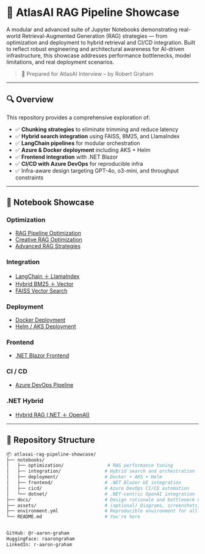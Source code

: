 # 🧠 AtlasAI RAG Pipeline Showcase

A modular and advanced suite of Jupyter Notebooks demonstrating real-world Retrieval-Augmented Generation (RAG) strategies — from optimization and deployment to hybrid retrieval and CI/CD integration. Built to reflect robust engineering and architectural awareness for AI-driven infrastructure, this showcase addresses performance bottlenecks, model limitations, and real deployment scenarios.

> 📌 Prepared for AtlasAI Interview – by Robert Graham

---

## 🔍 Overview

This repository provides a comprehensive exploration of:

- ✅ **Chunking strategies** to eliminate trimming and reduce latency
- ✅ **Hybrid search integration** using FAISS, BM25, and LlamaIndex
- ✅ **LangChain pipelines** for modular orchestration
- ✅ **Azure & Docker deployment** including AKS + Helm
- ✅ **Frontend integration** with .NET Blazor
- ✅ **CI/CD with Azure DevOps** for reproducible infra
- ✅ Infra-aware design targeting GPT-4o, o3-mini, and throughput constraints

---

## 🔗 Notebook Showcase

### Optimization
- [RAG Pipeline Optimization](notebooks/optimization/RAG_Pipeline_Optimization.ipynb)
- [Creative RAG Optimization](notebooks/optimization/Creative_RAG_Optimization.ipynb)
- [Advanced RAG Strategies](notebooks/optimization/Advanced_RAG_Strategies.ipynb)

### Integration
- [LangChain ＋ LlamaIndex](notebooks/integration/LangChain_LlamaIndex_RAG_Integration.ipynb)
- [Hybrid BM25 ＋ Vector](notebooks/integration/Hybrid_BM25_Vector_RAG_Integration.ipynb)
- [FAISS Vector Search](notebooks/integration/FAISS_VectorDB_RAG_Integration.ipynb)

### Deployment
- [Docker Deployment](notebooks/deployment/Docker_RAG_Deployment_Notebook.ipynb)
- [Helm / AKS Deployment](notebooks/deployment/Helm_AKS_RAG_Deployment_Notebook.ipynb)

### Frontend
- [.NET Blazor Frontend](notebooks/frontend/RAG_Blazor_Frontend_Notebook.ipynb)

### CI / CD
- [Azure DevOps Pipeline](notebooks/cicd/AzureDevOps_RAG_CICD_Notebook.ipynb)

### .NET Hybrid
- [Hybrid RAG (.NET ＋ OpenAI)](notebooks/dotnet/Hybrid_RAG_DotNet_OpenAI.ipynb)

---

## 📂 Repository Structure

```bash
📦 atlasai-rag-pipeline-showcase/
├── notebooks/
│   ├── optimization/                # RAG performance tuning
│   ├── integration/                # Hybrid search and orchestration
│   ├── deployment/                 # Docker + AKS + Helm
│   ├── frontend/                   # .NET Blazor UI integration
│   ├── cicd/                       # Azure DevOps CI/CD automation
│   └── dotnet/                     # .NET-centric OpenAI integration
├── docs/                           # Design rationale and bottleneck notes
├── assets/                         # (optional) Diagrams, screenshots, visuals
├── environment.yml                 # Reproducible environment for all notebooks
└── README.md                       # You're here


GitHub: @r-aaron-graham
HuggingFace: raarongraham
LinkedIn: r-aaron-graham 

